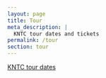 ```yaml
---
layout: page
title: Tour
meta_description: |
  KNTC tour dates and tickets
permalink: /tour
section: tour
---
```


<a href="https://www.songkick.com/artists/9488549" class="songkick-widget" data-theme="light" data-track-button="on" data-detect-style="true" data-background-color="transparent" data-locale="en">KNTC tour dates</a>
<script src="//widget.songkick.com/9488549/widget.js"></script>